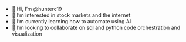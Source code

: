 - 👋 Hi, I’m @hunterc19
- 👀 I’m interested in stock markets and the internet
- 🌱 I’m currently learning how to automate using AI
- 💞️ I’m looking to collaborate on sql and python code orchestration and visualization

<!---
hunterc19/hunterc19 is a ✨ special ✨ repository because its `README.md` (this file) appears on your GitHub profile.
You can click the Preview link to take a look at your changes.
--->
 